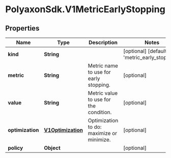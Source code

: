 # PolyaxonSdk.V1MetricEarlyStopping

## Properties
Name | Type | Description | Notes
------------ | ------------- | ------------- | -------------
**kind** | **String** |  | [optional] [default to 'metric_early_stopping']
**metric** | **String** | Metric name to use for early stopping. | [optional] 
**value** | **String** | Metric value to use for the condition. | [optional] 
**optimization** | [**V1Optimization**](V1Optimization.md) | Optimization to do: maximize or minimize. | [optional] 
**policy** | **Object** |  | [optional] 


